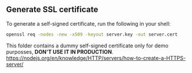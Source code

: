 ## Generate SSL certificate

To generate a self-signed certificate, run the following in your shell:

```bash
openssl req -nodes -new -x509 -keyout server.key -out server.cert
```

This folder contains a dummy self-signed certificate only for demo purposses, **DON'T USE IT IN PRODUCTION**. https://nodejs.org/en/knowledge/HTTP/servers/how-to-create-a-HTTPS-server/
